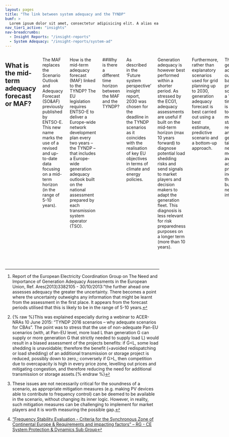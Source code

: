 ```yaml
---
layout: pages
title: "The link between system adequacy and the TYNDP"
bumf: >
  Lorem ipsum dolor sit amet, consectetur adipisicing elit. A alias ea aspernatur eaque veniam. Saepe rerum dolorum numquam quisquam animi perferendis fuga! Adipisci molestiae dicta, enim molestias voluptatum et alias corrupti autem perspiciatis libero provident ea assumenda, fugiat recusandae reprehenderit excepturi dolorem. Nemo sint aut ex hic illo unde labore sed magnam itaque deserunt blanditiis, eum, magni laudantium aliquam assumenda, cumque, accusamus architecto provident nam earum eos mollitia laboriosam dolor! Totam numquam nam animi omnis.
nav_tier1_active: "insights"
nav-breadcrumbs:
  - Insight Reports: "/insight-reports"
  - System Adequacy: "/insight-reports/system-ad"
---
```


<div>
<div class="row">
<div class="medium-8 small-centered columns" markdown="1">

## What is the mid-term adequacy forecast or MAF?

The MAF replaces the Scenario Outlook and Adequacy Forecast (SO&AF) previously published by ENTSO-E. This new name marks the use of a revised and up-to-date data focusing on a mid-term horizon (in the range of 5-10 years). 

How is the mid-term adequacy forecast (MAF) linked to the TYNDP?
The EU legislation requires ENTSO-E to deliver a Europe-wide network development plan every two years – the TYNDP – that includes a Europe-wide generation adequacy outlook built on the national assessment prepared by each transmission system operator (TSO).


##Why is there a different time horizon between the MAF and the TYNDP?

As described in the ‘Future system perspective’ insight report, 2030 was chosen for the deadline in the TYNDP scenarios as it coincides with the realisation of key EU objectives in terms of climate and energy policies.

Generation adequacy is however best performed within a shorter period. As stressed by the ECG1, adequacy assessments are useful if built on the mid-term horizon (max 10 years forward) to diagnose potential load shedding risks and send signals to market players and decision makers to adapt the generation fleet. This diagnosis is less relevant for risk preparedness purposes on a longer term (more than 10 years).

Furthermore, rather than explanatory scenarios used for grid planning up to 2030, generation adequacy forecast is best carried out using a best estimate, predictive scenario and a bottom-up approach. 

The generation adequacy outlook based on a predictive scenario with a 10 years time horizon is the best tool to allow member states, regulators and generators to take the necessary measures to avoid any adequacy problems including through the building of new infrastructure. 

##Why is the MAF published every year?

Although the European legislation talks about a generation adequacy forecast every two year, ENTSO-E decided upon its own initiative to make it an annual publication. Indeed ENTSO-E’s adequacy assessment are of an increasing relevance to decision-makers and investors. 

Furthermore, the fast evolution of the energy mix (that is the growing development of renewable energy sources and increased reduction of conventional power plants), requires to have a view of the adequacy situation year by year for the next decade.

The publication each year of an adequacy forecast is responding to stakeholder expectations. The European Commission is planning to make proposals for a revision of the European legislation on market design and risk preparedness at the end of 2016. This revision should include the need for an annual system adequacy forecast looking at the next 10 years. 

A similar recommendation was made by the ECG[^1]. The Pentalateral Energy Forum argued for the same in its Joint Declaration for Regional Cooperation on Security of Electricity Supply in the Framework of the Internal Energy Market. Feedback received from regulators also pointed for the need for an annual mid-term adequacy outlook. 

Furthermore, since the main scope of the report is the assessment and detection of generation adequacy risks due to uncertainties on investment cycles for new generation and demand assets, an annual publication ensures that the most up-to-date data regarding for example mothballing, maintenance, decommissioning of assets is used. 

## Is there not a risk of inconsistency between the MAF and the TYNDP?

In its last two opinions on the SOAF, the European regulators’ agency, ACER, pointed out apparent lack of consistency between the TYNDP report and the SOAF. This confusion was mainly due to a difference in the scenarios used.
ENTSO-E has thus decided to create the MAF, which looks at generation adequacy in the mid-term – this mid-term timeframe being necessary for risk preparedness as explained above.

Longer term (beyond 10 years) adequacy forecast is needed in the framework of the TYNDP[^2]. In the 2016 edition, long term adequacy assessment is covered in the Scenario Development Report and in the TYNDP final report assessing the infrastructure projects and their contribution to the long term balance between generation and consumption.


##How will the TYNDP and the MAF evolve in the future?
In 2016 and 2018 the requirements of Regulation (EC) 714/2009 in terms of generation adequacy outlooks will be covered through the following documents:

All system adequacy assessments should be based on consistent assumptions and scenario development. The mid-term and long-term assessments serving different but complementary objectives. 

A “worst-case’ variant of the current 2030 TYNDP scenarios could be considered in 2018. This would demonstrate the added value of cross-border projects on security of supply at pan-European level. 

Long-term adequacy analysis can be complemented by further investigation of more detailed technical (hourly residual load analysis and ramps, etc.) and economic issues (generation means usage with and without the TYNDP projects, etc.)[^3]. This longer term adequacy sensitivity analysis of the TYNDP scenarios is envisaged for the 2018 edition.

Regarding complementary assessments of system inertia and frequency control, ENTSO-E agrees on their importance, taking into account the evolution of the electricity system towards a more flexible and dynamic model. However, such assessments require consideration of operational details beyond the present scope and level of details of the TYNDP package. Other dedicated reports within the System Operations Committee are best suited to provide these type of analysis.[^4]

__INSERT IMAGE!__

----

__Notes__

[^1]: Report of the European Electricity Coordination Group on The Need and Importance of Generation Adequacy Assessments in the European Union, Ref. Ares(2013)3382105 - 30/10/2013:”the further ahead one assesses adequacy the greater the uncertainty. There becomes a point where the uncertainty outweighs any information that might be learnt from the assessment in the first place. It appears from the forecast periods utilised that this is likely to be in the range of 5-10 years.

[^2]: {% raw %}This was explained especially during a webinar to ACER-NRAs 10 June 2015: “TYNDP 2016 scenarios – why adequate scenarios for CBAs”. The point was to stress that the use of non-adequate Pan-EU scenarios (with, at Pan-EU level, more load L than generation G can supply or more generation G that strictly needed to supply load L) would result in a biased assessment of the projects benefits: if G<L, some load shedding is unavoidable; therefore the benefit (=avoided redispatching or load shedding) of an additional transmission or storage project is reduced, possibly down to zero,; conversely if G>L, then competition due to overcapacity is high in every price zone, levelling out prices and mitigating congestion, and therefore reducing the need for additional transmission or storage assets.{% endraw %}

[^3]: These issues are not necessarily critical for the soundness of a scenario, as appropriate mitigation measures (e.g. making PV devices able to contribute to frequency control) can be deemed to be available in the scenario, without changing its inner logic. However, in reality, such mitigation measures can be challenging to implement for market players and it is worth measuring the possible gap.  

[^4]: [“Frequency Stability Evaluation - Criteria for the Synchronous Zone  of Continental Europe & Requirements and impacting factors” – RG - CE System Protection & Dynamics Sub Group](https://www.entsoe.eu/publications/system-operations-reports/continental-europe/Pages/default.aspx)

</div>
</div>
</div>